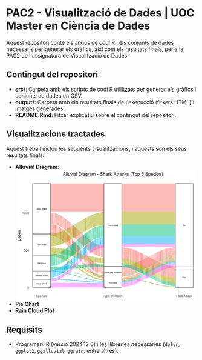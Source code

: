 # PAC2 - Visualització de Dades | UOC Master en Ciència de Dades

Aquest repositori conté els arxius de codi R i els conjunts de dades necessaris per generar els gràfics, així com els resultats finals, per a la PAC2 de l'assignatura de Visualització de Dades.

## Contingut del repositori
- **src/**: Carpeta amb els scripts de codi R utilitzats per generar els gràfics i conjunts de dades en CSV.
- **output/**: Carpeta amb els resultats finals de l'execucció (fitxers HTML) i imatges generades.
- **README.Rmd**: Fitxer explicatiu sobre el contingut del repositori.

## Visualitzacions tractades
Aquest treball inclou les següents visualitzacions, i aquests són els seus resultats finals:
- **Alluvial Diagram**:
![Resultats Finals](output/csvilaro_alluvial_diagram.png)
- **Pie Chart**
- **Rain Cloud Plot**

## Requisits
- Programari: R (versió 2024.12.0) i les llibreries necessàries (`dplyr`, `ggplot2`, `ggalluvial`, `ggrain`, entre altres).
